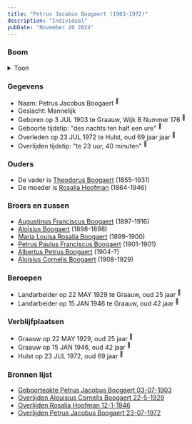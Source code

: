 ```yaml
---
title: "Petrus Jacobus Boogaert (1903-1972)"
description: "Individual"
pubDate: "November 20 2024"
---
```


### Boom
<details><summary>Toon</summary>

![test](https://www.plantuml.com/plantuml/svg/ZP91Rnen48Nl_XMZv93qW8HtOSiYH18YQ8BQAAheeISqkvw0XTT67gyGYlZlCM6tYPIgwSqQl_VyUMQkEQ0FTMK4RxJTeiSA2YmtA-zggswTSHw2HylnYcmGQwq8IkrBGwSpLTkmXuggWZoVIXp8amlxBObtgQL1PdWM031nNf5Vh7MviSGy6bMexNWCgJW8SG6Fhq-nE3dE5cjoolcQey-ja7mu0sIuxtRb80CudwQp_cmIav-VD1brWD6mm6A_B5m8XePZk7zOW1pq-t0P3Jbqe2U_mDKxEMzgOvPerRBqZhbmaIhwaWJcDmyWyrJ2DuzOxo9V0_NJCHgDSEVSKuMs9UeclKWqcqpJQVeF8Zc0-Q-OFCXwRVAdDBAbwMKVQ4R37IcbxUgeWnytlsDqdhr2pI9KbiAvqQjrs9CnRXV13g9fNwVJA4H3_rPedB5mrEPIjAyzKZXEOuwbA_usbLp2dv5-Ffqqjk9x_5Ot_UzM9AtdQm9tjU5mt9jhiYhkyGi0)
</details>

### Gegevens
- Naam: Petrus Jacobus Boogaert <sup><a href="../s00324/" style="text-decoration:none" title="Geboorteakte Petrus Jacobus Boogaert 03-07-1903">:link:</a></sup>
- Geslacht: Mannelijk
- Geboren op 3 JUL 1903 te Graauw, Wijk B Nummer 176 <sup><a href="../s00324/" style="text-decoration:none" title="Geboorteakte Petrus Jacobus Boogaert 03-07-1903">:link:</a></sup>
- Geboorte tijdstip: "des nachts ten half een ure" <sup><a href="../s00324/" style="text-decoration:none" title="Geboorteakte Petrus Jacobus Boogaert 03-07-1903">:link:</a></sup>
- Overleden op 23 JUL 1972 te Hulst, oud 69 jaar jaar <sup><a href="../s00331/" style="text-decoration:none" title="Overlijden Petrus Jacobus Boogaert 23-07-1972">:link:</a></sup>
- Overlijden tijdstip: "te 23 uur, 40 minuten" <sup><a href="../s00331/" style="text-decoration:none" title="Overlijden Petrus Jacobus Boogaert 23-07-1972">:link:</a></sup>

### Ouders
- De vader is [Theodorus Boogaert](../i00186/) (1855-1931)
- De moeder is [Rosalia Hoofman](../i00024/) (1864-1946)

### Broers en zussen
- [Augustinus Franciscus Boogaert](../i00187/) (1897-1916)
- [Aloisius Boogaert](../i00188/) (1898-1898)
- [Maria Louisa Rosalia Boogaert](../i00189/) (1899-1900)
- [Petrus Paulus Franciscus Boogaert](../i00190/) (1901-1901)
- [Albertus Petrus Boogaert](../i00192/) (1904-?)
- [Aloisius Cornelis Boogaert](../i00193/) (1908-1929)

### Beroepen
- Landarbeider op 22 MAY 1929 te Graauw, oud 25 jaar <sup><a href="../s00329/" style="text-decoration:none" title="Overlijden Alouisius Cornelis Boogaert 22-5-1929 ">:link:</a></sup>
- Landarbeider op 15 JAN 1946 te Graauw, oud 42 jaar <sup><a href="../s00033/" style="text-decoration:none" title="Overlijden Rosalia Hoofman 12-1-1946 ">:link:</a></sup>

### Verblijfplaatsen
- Graauw  op 22 MAY 1929, oud 25 jaar  <sup><a href="../s00329/" style="text-decoration:none" title="Overlijden Alouisius Cornelis Boogaert 22-5-1929 ">:link:</a></sup>
- Graauw  op 15 JAN 1946, oud 42 jaar  <sup><a href="../s00033/" style="text-decoration:none" title="Overlijden Rosalia Hoofman 12-1-1946 ">:link:</a></sup>
- Hulst  op 23 JUL 1972, oud 69 jaar  <sup><a href="../s00331/" style="text-decoration:none" title="Overlijden Petrus Jacobus Boogaert 23-07-1972">:link:</a></sup>

### Bronnen lijst
- [Geboorteakte Petrus Jacobus Boogaert 03-07-1903](../s00324/)
- [Overlijden Alouisius Cornelis Boogaert 22-5-1929 ](../s00329/)
- [Overlijden Rosalia Hoofman 12-1-1946 ](../s00033/)
- [Overlijden Petrus Jacobus Boogaert 23-07-1972](../s00331/)